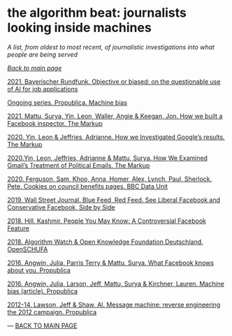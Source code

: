 # the algorithm beat: journalists looking inside  machines

*A list, from oldest to most recent, of journalistic investigations into what people are being served*

*[Back to main page](https://aodhanlutetiae.github.io/dj_recsys/)*

[2021. Bayerischer Rundfunk. Objective or biased: on the questionable use of AI for job applications](https://web.br.de/interaktiv/ki-bewerbung/en/)

[Ongoing series. Propublica. Machine bias](https://www.propublica.org/series/machine-bias/p1)

[2021. Mattu, Surya, Yin, Leon, Waller, Angie &  Keegan, Jon. How we built a Facebook inspector. The Markup](https://themarkup.org/citizen-browser/2021/01/05/how-we-built-a-facebook-inspector)

[2020. Yin, Leon & Jeffries, Adrianne. How we Investigated Google’s results. The Markup](https://themarkup.org/google-the-giant/2020/07/28/how-we-analyzed-google-search-results-web-assay-parsing-tool)

[2020.Yin, Leon, Jeffries, Adrianne & Mattu, Surya. How We Examined Gmail’s Treatment of Political Emails. The Markup](https://themarkup.org/google-the-giant/2020/02/26/show-your-work-wheres-my-email)

[2020. Ferguson, Sam, Khoo, Anna, Homer, Alex, Lynch, Paul, Sherlock, Pete. Cookies on council benefits pages. BBC Data Unit](https://www.bbc.co.uk/news/uk-50504621)

[2019. Wall Street Journal. Blue Feed, Red Feed. See Liberal Facebook and Conservative Facebook, Side by Side](http://graphics.wsj.com/blue-feed-red-feed/)

[2018. Hill, Kashmir. People You May Know: A Controversial Facebook Feature](https://gizmodo.com/people-you-may-know-a-controversial-facebook-features-1827981959)

[2018. Algorithm Watch & Open Knowledge Foundation Deutschland. OpenSCHUFA](https://openschufa.de/english/)

[2016. Angwin, Julia, Parris Terry & Mattu, Surya. What Facebook knows about you. Propublica](https://www.propublica.org/article/breaking-the-black-box-what-facebook-knows-about-you)

[2016. Angwin, Julia, Larson, Jeff, Mattu, Surya & Kirchner, Lauren. Machine bias (article). Propublica](https://www.propublica.org/article/machine-bias-risk-assessments-in-criminal-sentencing)

[2012-14. Lawson, Jeff & Shaw, Al. Message machine: reverse engineering the 2012 campaign. Propublica](https://projects.propublica.org/emails/)

— [BACK TO MAIN PAGE](https://aodhanlutetiae.github.io/dj_recsys/)
